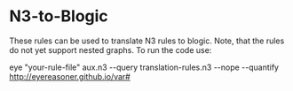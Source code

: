# N3-to-Blogic

These rules can be used to translate N3 rules to blogic. Note, that the rules do not yet support nested graphs. To run the code use:

eye "your-rule-file" aux.n3 --query translation-rules.n3 --nope --quantify http://eyereasoner.github.io/var#
